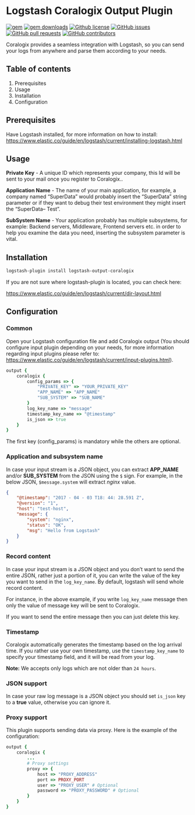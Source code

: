 # Logstash Coralogix Output Plugin

[![gem](https://img.shields.io/gem/v/logstash-output-coralogix.svg?logo=ruby&logoColor=red&style=flat)](https://rubygems.org/gems/logstash-output-coralogix/)
[![gem downloads](https://img.shields.io/gem/dt/logstash-output-coralogix.svg?style=flat)](https://rubygems.org/gems/logstash-output-coralogix/)
[![Github license](https://img.shields.io/github/license/coralogix/logstash-output-coralogix.svg?logo=github&style=flat)](https://github.com/coralogix/logstash-output-coralogix/blob/master/LICENSE)
[![GitHub issues](https://img.shields.io/github/issues/coralogix/logstash-output-coralogix.svg?style=flat)](https://github.com/coralogix/logstash-output-coralogix/issues)
[![GitHub pull requests](https://img.shields.io/github/issues-pr/coralogix/logstash-output-coralogix.svg?style=flat)](https://github.com/coralogix/logstash-output-coralogix/pulls)
[![GitHub contributors](https://img.shields.io/github/contributors/coralogix/logstash-output-coralogix.svg?style=flat)](https://github.com/coralogix/logstash-output-coralogix/graphs/contributors)

Coralogix provides a seamless integration with Logstash, so you can send your logs from anywhere and parse them according to your needs.

## Table of contents

1. Prerequisites
2. Usage
3. Installation
4. Configuration

## Prerequisites

Have Logstash installed, for more information on how to install: https://www.elastic.co/guide/en/logstash/current/installing-logstash.html

## Usage

**Private Key** - A unique ID which represents your company, this Id will be sent to your mail once you register to Coralogix..

**Application Name** - The name of your main application, for example, a company named “SuperData” would probably insert the “SuperData” string parameter or if they want to debug their test environment they might insert the  “SuperData– Test”.

**SubSystem Name** - Your application probably has multiple subsystems, for example: Backend servers, Middleware, Frontend servers etc. in order to help you examine the data you need, inserting the subsystem parameter is vital.

## Installation

```bash
logstash-plugin install logstash-output-coralogix
```

If you are not sure where logstash-plugin is located, you can check here:

https://www.elastic.co/guide/en/logstash/current/dir-layout.html

## Configuration

### Common

Open your Logstash configuration file and add Coralogix output (You should configure input plugin depending on your needs, for more information regarding input plugins please refer to: https://www.elastic.co/guide/en/logstash/current/input-plugins.html).

```ruby
output {
    coralogix {
        config_params => {
            "PRIVATE_KEY" => "YOUR_PRIVATE_KEY"
            "APP_NAME" => "APP_NAME"
            "SUB_SYSTEM" => "SUB_NAME"
        }
        log_key_name => "message"
        timestamp_key_name => "@timestamp"
        is_json => true
    }
}
```

The first key (config_params) is mandatory while the others are optional.

### Application and subsystem name

In case your input stream is a JSON object, you can extract **APP_NAME** and/or **SUB_SYSTEM** from the JSON using the `$` sign. For example, in the below JSON, `$message.system` will extract *nginx* value.

```json
{
    "@timestamp": "2017 - 04 - 03 T18: 44: 28.591 Z",
    "@version": "1",
    "host": "test-host",
    "message": {
        "system": "nginx",
        "status": "OK",
        "msg": "Hello from Logstash"
    }
}
```

### Record content

In case your input stream is a JSON object and you don’t want to send the entire JSON, rather just a portion of it, you can write the value of the key you want to send in the `log_key_name`. By default, logstash will send whole record content.

For instance, in the above example, if you write `log_key_name` message then only the value of message key will be sent to Coralogix.

If you want to send the entire message then you can just delete this key.

### Timestamp

Coralogix automatically generates the timestamp based on the log arrival time. If you rather use your own timestamp, use the `timestamp_key_name` to specify your timestamp field, and it will be read from your log.

**Note:** We accepts only logs which are not older than `24 hours`.

### JSON support

In case your raw log message is a JSON object you should set `is_json` key to a **true** value, otherwise you can ignore it.

### Proxy support

This plugin supports sending data via proxy. Here is the example of the configuration:

```ruby
output {
    coralogix {
        ...
        # Proxy settings
        proxy => {
            host => "PROXY_ADDRESS"
            port => PROXY_PORT
            user => "PROXY_USER" # Optional
            password => "PROXY_PASSWORD" # Optional
        } 
    }
}
```